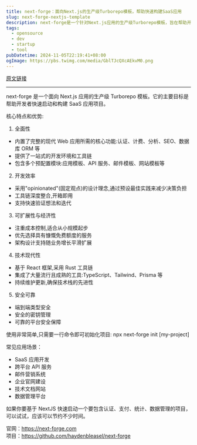 ```yaml
---
title: next-forge：面向Next.js的生产级Turborepo模板，帮助快速构建SaaS应用
slug: next-forge-nextjs-template
description: next-forge是一个针对Next.js应用的生产级Turborepo模板，旨在帮助开发者快速启动和构建SaaS应用项目。其核心特点包括：1. 全面性，内置现代Web应用所需的核心功能，如认证、计费、分析、SEO、数据库ORM等，提供一站式的开发环境和工具链。
tags: 
  - opensource
  - dev
  - startup
  - tool
pubDatetime: 2024-11-05T22:19:41+08:00
ogImage: https://pbs.twimg.com/media/GblTJcQXcAEkvM0.png
---
```


[原文链接](https://x.com/dotey/status/1853604697757614340?s=12&t=D3VZWD30-f7ylSHW3OdYgQ)

---

next-forge 是一个面向 Next.js 应用的生产级 Turborepo 模板。它的主要目标是帮助开发者快速启动和构建 SaaS 应用项目。

核心特点和优势:

1. 全面性
- 内置了完整的现代 Web 应用所需的核心功能:认证、计费、分析、SEO、数据库 ORM 等
- 提供了一站式的开发环境和工具链
- 包含多个预配置模块:应用模板、API 服务、邮件模板、网站模板等

2. 开发效率
- 采用"opinionated"(固定观点)的设计理念,通过预设最佳实践来减少决策负担
- 工具链深度整合,开箱即用
- 支持快速验证想法和迭代

3. 可扩展性与经济性
- 注重成本控制,适合从小规模起步
- 优先选择具有慷慨免费额度的服务
- 架构设计支持随业务增长平滑扩展

4. 技术现代性
- 基于 React 框架,采用 Rust 工具链
- 集成了大量流行且成熟的工具:TypeScript、Tailwind、Prisma 等
- 持续维护更新,确保技术栈的先进性

5. 安全可靠
- 端到端类型安全
- 安全的密钥管理
- 可靠的平台安全保障

使用非常简单,只需要一行命令即可初始化项目:
npx next-forge init [my-project]

常见应用场景：
- SaaS 应用开发
- 跨平台 API 服务
- 邮件营销系统
- 企业官网建设
- 技术文档网站
- 数据管理平台

如果你要基于 NextJS 快速启动一个要包含认证、支付、统计、数据管理的项目，可以试试，应该可以节约不少时间。

官网：https://next-forge.com  
项目：https://github.com/haydenbleasel/next-forge